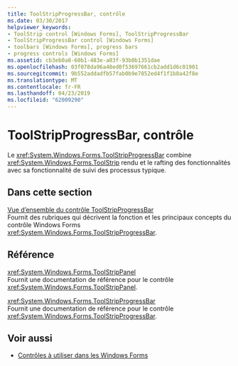 ```yaml
---
title: ToolStripProgressBar, contrôle
ms.date: 03/30/2017
helpviewer_keywords:
- ToolStrip control [Windows Forms], ToolStripProgressBar
- ToolStripProgressBar control [Windows Forms]
- toolbars [Windows Forms], progress bars
- progress controls [Windows Forms]
ms.assetid: cb3eb0a8-60b1-483e-a03f-93b0b1351dae
ms.openlocfilehash: 03f078da96a48ed0f53697661cb2add1d6c01901
ms.sourcegitcommit: 9b552addadfb57fab0b9e7852ed4f1f1b8a42f8e
ms.translationtype: MT
ms.contentlocale: fr-FR
ms.lasthandoff: 04/23/2019
ms.locfileid: "62009290"
---
```

# <a name="toolstripprogressbar-control"></a>ToolStripProgressBar, contrôle
Le <xref:System.Windows.Forms.ToolStripProgressBar> combine <xref:System.Windows.Forms.ToolStrip> rendu et le rafting des fonctionnalités avec sa fonctionnalité de suivi des processus typique.  
  
## <a name="in-this-section"></a>Dans cette section  
 [Vue d’ensemble du contrôle ToolStripProgressBar](toolstripprogressbar-control-overview.md)  
 Fournit des rubriques qui décrivent la fonction et les principaux concepts du contrôle Windows Forms <xref:System.Windows.Forms.ToolStripProgressBar>.  
  
## <a name="reference"></a>Référence  
 <xref:System.Windows.Forms.ToolStripPanel>  
 Fournit une documentation de référence pour le contrôle <xref:System.Windows.Forms.ToolStripPanel>.  
  
 <xref:System.Windows.Forms.ToolStripProgressBar>  
 Fournit une documentation de référence pour le contrôle <xref:System.Windows.Forms.ToolStripProgressBar>.  
  
## <a name="see-also"></a>Voir aussi

- [Contrôles à utiliser dans les Windows Forms](controls-to-use-on-windows-forms.md)
